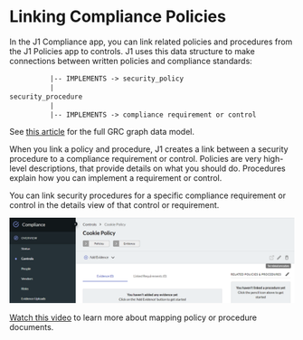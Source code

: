 # Linking Compliance Policies

In the J1 Compliance app, you can link related policies and procedures from the J1 Policies app
to controls. J1 uses this data structure to make connections between written policies and compliance standards:

```text
          |-- IMPLEMENTS -> security_policy
          |
security_procedure
          |
          |-- IMPLEMENTS -> compliance requirement or control
```

See [this article](../../docs/data-model/org-grc.md) for the full GRC graph data model.

When you link a policy and procedure, J1 creates a link between a security procedure to a 
compliance requirement or control. Policies are very high-level descriptions, that provide 
details on what you should do. Procedures explain how you can implement a requirement 
or control.

You can link security procedures for a specific compliance requirement or control in the details view 
of that control or requirement.

![compliance-map-policies](../../assets/compliance-map-policies.png)

[Watch this video](https://try.jupiterone.com/blog/how-to-map-grc-policies-and-procedures) to learn more about mapping policy or procedure documents.
